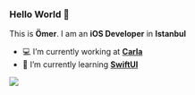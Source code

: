 ### Hello World 👋

This is **Ömer**. I am an **iOS Developer** in **Istanbul**

- 💻 I’m currently working at **[Carla](https://rentcarla.com)**
- 🌱 I’m currently learning **[SwiftUI](https://developer.apple.com/documentation/swiftui)**

<a href="https://github.com/antonkomarev/github-profile-views-counter">
    <img src="https://komarev.com/ghpvc/?username=omervaroglu">
</a>
